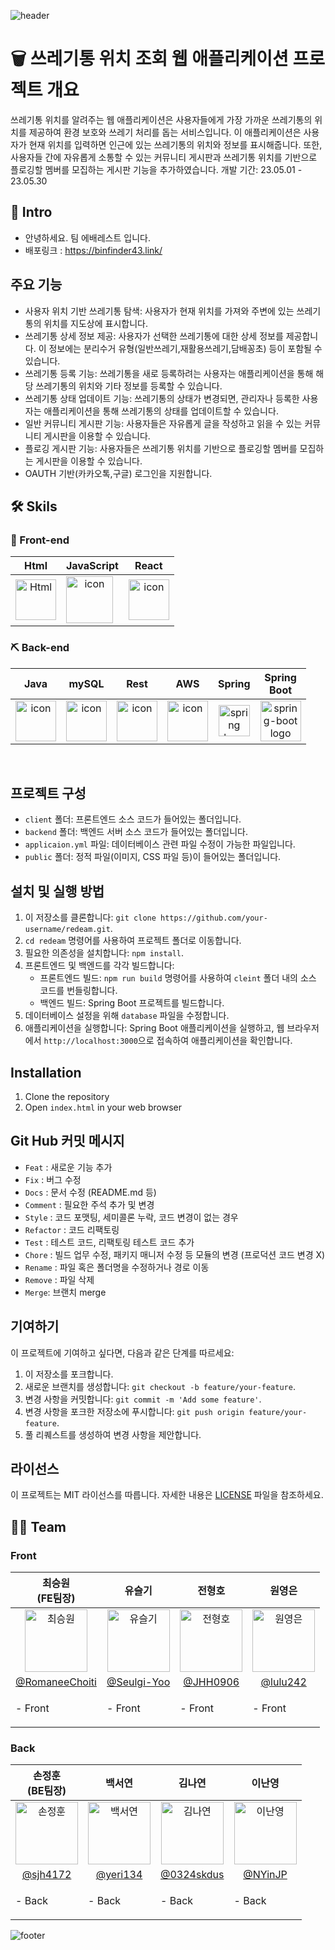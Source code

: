 ![header](https://capsule-render.vercel.app/api?type=waving&color=gradient&text=어디에🗑️&height=350&fontSize=100&animation=twinkling)

# 🗑️ 쓰레기통 위치 조회 웹 애플리케이션 프로젝트 개요
쓰레기통 위치를 알려주는 웹 애플리케이션은 사용자들에게 가장 가까운 쓰레기통의 위치를 제공하여 환경 보호와 쓰레기 처리를 돕는 서비스입니다. 이 애플리케이션은 사용자가 현재 위치를 입력하면 인근에 있는 쓰레기통의 위치와 정보를 표시해줍니다. 또한, 사용자들 간에 자유롭게 소통할 수 있는 커뮤니티 게시판과 쓰레기통 위치를 기반으로 플로깅할 멤버를 모집하는 게시판 기능을 추가하였습니다.
개발 기간: 23.05.01 - 23.05.30


## 🐣 Intro
- 안녕하세요. 팀 에배레스트 입니다.
- 배포링크 : https://binfinder43.link/


## 주요 기능
- 사용자 위치 기반 쓰레기통 탐색: 사용자가 현재 위치를 가져와 주변에 있는 쓰레기통의 위치를 지도상에 표시합니다.
- 쓰레기통 상세 정보 제공: 사용자가 선택한 쓰레기통에 대한 상세 정보를 제공합니다. 이 정보에는 분리수거 유형(일반쓰레기,재활용쓰레기,담배꽁초) 등이 포함될 수 있습니다.
- 쓰레기통 등록 기능: 쓰레기통을 새로 등록하려는 사용자는 애플리케이션을 통해 해당 쓰레기통의 위치와 기타 정보를 등록할 수 있습니다.
- 쓰레기통 상태 업데이트 기능: 쓰레기통의 상태가 변경되면, 관리자나 등록한 사용자는 애플리케이션을 통해 쓰레기통의 상태를 업데이트할 수 있습니다.
- 일반 커뮤니티 게시판 기능: 사용자들은 자유롭게 글을 작성하고 읽을 수 있는 커뮤니티 게시판을 이용할 수 있습니다.
- 플로깅 게시판 기능: 사용자들은 쓰레기통 위치를 기반으로 플로깅할 멤버를 모집하는 게시판을 이용할 수 있습니다.
- OAUTH 기반(카카오톡,구글) 로그인을 지원합니다. 

## 🛠 Skils

### 🔨 Front-end
| Html | JavaScript | React |
| :---: | :---: | :---: |
| <img alt="Html" src ="https://upload.wikimedia.org/wikipedia/commons/thumb/6/61/HTML5_logo_and_wordmark.svg/440px-HTML5_logo_and_wordmark.svg.png" width="65" height="65" /> | <div style="display: flex; align-items: flex-start;"><img src="https://techstack-generator.vercel.app/js-icon.svg" alt="icon" width="75" height="75" /></div> | <div style="display: flex; align-items: flex-start;"><img src="https://techstack-generator.vercel.app/react-icon.svg" alt="icon" width="65" height="65" /></div> |

### ⛏ Back-end
| Java | mySQL | Rest | AWS | Spring | Spring<br>Boot |
| :---: | :---: | :---: | :---: | :---: | :---: |
| <div style="display: flex; align-items: flex-start;"><img src="https://techstack-generator.vercel.app/java-icon.svg" alt="icon" width="65" height="65" /></div> | <div style="display: flex; align-items: flex-start;"><img src="https://techstack-generator.vercel.app/mysql-icon.svg" alt="icon" width="65" height="65" /></div> | <div style="display: flex; align-items: flex-start;"><img src="https://techstack-generator.vercel.app/restapi-icon.svg" alt="icon" width="65" height="65" /></div> | <div style="display: flex; align-items: flex-start;"><img src="https://techstack-generator.vercel.app/aws-icon.svg" alt="icon" width="65" height="65" /></div> | <img alt="spring logo" src="https://www.vectorlogo.zone/logos/springio/springio-icon.svg" height="50" width="50" > | <img alt="spring-boot logo" src="https://t1.daumcdn.net/cfile/tistory/27034D4F58E660F616" width="65" height="65" > |
<br/>

## 프로젝트 구성
- `client` 폴더: 프론트엔드 소스 코드가 들어있는 폴더입니다.
- `backend` 폴더: 백엔드 서버 소스 코드가 들어있는 폴더입니다.
- `applicaion.yml` 파일: 데이터베이스 관련 파일 수정이 가능한 파일입니다.
- `public` 폴더: 정적 파일(이미지, CSS 파일 등)이 들어있는 폴더입니다.

## 설치 및 실행 방법
1. 이 저장소를 클론합니다: `git clone https://github.com/your-username/redeam.git`.
2. `cd redeam` 명령어를 사용하여 프로젝트 폴더로 이동합니다.
3. 필요한 의존성을 설치합니다: `npm install`.
4. 프론트엔드 및 백엔드를 각각 빌드합니다:
   - 프론트엔드 빌드: `npm run build` 명령어를 사용하여 `cleint` 폴더 내의 소스 코드를 번들링합니다.
   - 백엔드 빌드: Spring Boot 프로젝트를 빌드합니다.
5. 데이터베이스 설정을 위해 `database` 파일을 수정합니다.
6. 애플리케이션을 실행합니다: Spring Boot 애플리케이션을 실행하고, 웹 브라우저에서 `http://localhost:3000`으로 접속하여 애플리케이션을 확인합니다.


## Installation

1. Clone the repository
2. Open `index.html` in your web browser


## Git Hub 커밋 메시지

- `Feat` : 새로운 기능 추가
- `Fix` : 버그 수정
- `Docs` : 문서 수정 (README.md 등)
- `Comment` : 필요한 주석 추가 및 변경
- `Style` : 코드 포맷팅, 세미콜론 누락, 코드 변경이 없는 경우
- `Refactor` : 코드 리팩토링
- `Test` : 테스트 코드, 리팩토링 테스트 코드 추가
- `Chore` : 빌드 업무 수정, 패키지 매니저 수정 등 모듈의 변경 (프로덕션 코드 변경 X)
- `Rename` : 파일 혹은 폴더명을 수정하거나 경로 이동
- `Remove` : 파일 삭제
- `Merge`: 브랜치 merge


## 기여하기
이 프로젝트에 기여하고 싶다면, 다음과 같은 단계를 따르세요:
1. 이 저장소를 포크합니다.
2. 새로운 브랜치를 생성합니다: `git checkout -b feature/your-feature`.
3. 변경 사항을 커밋합니다: `git commit -m 'Add some feature'`.
4. 변경 사항을 포크한 저장소에 푸시합니다: `git push origin feature/your-feature`.
5. 풀 리퀘스트를 생성하여 변경 사항을 제안합니다.


## 라이선스

이 프로젝트는 MIT 라이선스를 따릅니다. 자세한 내용은 [LICENSE](./LICENSE) 파일을 참조하세요.


## 👩‍💻 Team

### Front
| 최승원<br>(FE팀장) | 유슬기<br> | 전형호<br> | 원영은<br> |
| :---: | :---: | :---: | :---: |
| <img alt="최승원" src="https://avatars.githubusercontent.com/u/112051914?v=4" height="100" width="100"> | <img alt="유슬기" src="https://avatars.githubusercontent.com/u/119473025?v=4" height="100" width="100"> | <img alt="전형호" src="https://avatars.githubusercontent.com/u/120395025?v=4" height="100" width="100"> | <img alt="원영은" src="https://avatars.githubusercontent.com/u/119933024?v=4" height="100" width="100"> |
| [@RomaneeChoiti](https://github.com/RomaneeChoiti) |   [@Seulgi-Yoo](https://github.com/Seulgi-Yoo) | [@JHH0906](https://github.com/JHH0906) | [@lulu242](https://github.com/lulu242) | 
|<p align="left">- Front </p> | <p align="left">- Front </p>| <p align="left">- Front </p> | <p align="left">- Front </p> |

### Back
| 손정훈<br>(BE팀장) | 백서연<br> | 김나연<br> | 이난영<br> |
| :---: | :---: | :---: | :---: |
| <img alt="손정훈" src="https://avatars.githubusercontent.com/u/84003339?v=4" height="100" width="100"> |<img alt="백서연" src="https://avatars.githubusercontent.com/u/97516208?v=4" height="100" width="100"> | <img alt="김나연" src="https://avatars.githubusercontent.com/u/120254001?v=4" height="100" width="100"> | <img alt="이난영" src="https://avatars.githubusercontent.com/u/105438919?s=400&u=4b7fa72a06d36daad6da24e94a6545ab9983e633&v=4" height="100" width="100"> |
| [@sjh4172](https://github.com/sjh4172) |[@yeri134](https://github.com/yeri134) | [@0324skdus](https://github.com/0324skdus) | [@NYinJP](https://github.com/NYinJP) |
| <p align="left">- Back </p>| <p align="left">- Back </p>| <p align="left">- Back </p>| <p align="left">- Back </p>|

![footer](https://capsule-render.vercel.app/api?type=waving&color=gradient&height=250&animation=twinkling&section=footer)

